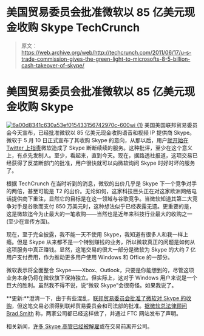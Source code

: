 # 美国贸易委员会批准微软以 85 亿美元现金收购 Skype TechCrunch

> 原文：<https://web.archive.org/web/http://techcrunch.com/2011/06/17/u-s-trade-commission-gives-the-green-light-to-microsofts-8-5-billion-cash-takeover-of-skype/>

# 美国贸易委员会批准微软以 85 亿美元现金收购 Skype

[![](img/5fe5c5f77df0efbcef570e499f153826.png "6a00d8341c630a53ef015433156742970c-600wi (1)")](https://web.archive.org/web/20230205010952/https://techcrunch.com/wp-content/uploads/2011/06/6a00d8341c630a53ef015433156742970c-600wi-1.jpg) 美国美国联邦贸易委员会今天宣布，已经批准微软以 85 亿美元现金收购语音和视频 IP 提供商 Skype。微软于 5 月 10 日正式宣布了其收购 Skype 的意向，从那以后，用户[就开始在 Twitter 上指责](https://web.archive.org/web/20230205010952/https://techcrunch.com/2011/06/07/skype-goes-down-again-users-inexplicably-blaming-microsoft-on-twitter/)微软造成了 Skype 断断续续的服务。这种批评，至少在这个意义上，有点先发制人。至少，看起来，直到今天。现在，据路透社报道，这项交易已经获得了反垄断部门的批准，用户很快就可以向微软询问 Skype 时好时坏的服务了。

根据 TechCrunch 在当时听到的消息，微软的出价几乎是 Skype 下一个竞争对手的两倍，甚至可能是 T2 的出价。无论如何，这家科技巨头正在对这家欧洲网络电话提供商下重注，显然它的目标是在这一领域与谷歌竞争。当微软知道其第二大竞争对手是谷歌而支付 850 万美元时，这种想法似乎已经表露无遗。更重要的是，这是微软迄今为止最大的一笔收购——当然也是近年来科技行业最大的收购之一(至少在宣传方面)。

现在，至于完全披露，我不能一天不使用 Skype，我知道有很多人和我一样上瘾。但是 Skype 从来都不是一个特别赚钱的业务，所以微软真正的问题是如何从这项服务中真正赚钱。显然，这笔交易的很大一部分是微软为 Skype 的大约 7 亿用户支付费用，作为推动更多用户使用 Windows 和 Office 的一部分。

微软表示将全面整合 Skype——Xbox、Outlook，只要是你能想到的，尽管这项业务本身仍将在微软旗下保持独立。但实际上，这对于 Windows 用户来说是一个巨大的胜利。虽然我不得不说，说“微软 Skype”会很奇怪。如果我说了。

**更新:**澄清一下，由于有些混乱，[联邦贸易委员会批准了微软对 Skype 的收购](https://web.archive.org/web/20230205010952/http://www.ftc.gov/bc/earlyterm/2011/06/et110616.pdf)，但这笔交易必须得到联邦贸易委员会和司法部的批准。[据微软总法律顾问 Brad Smith](https://web.archive.org/web/20230205010952/http://twitter.com/#!/BradSmi/status/81994604957802496) 称，两家公司都已经这样做了，并通过 FTC 网站发布了声明。

相关新闻，[许多 Skype 高管已经被解雇](https://web.archive.org/web/20230205010952/http://www.businessday.co.za/articles/Content.aspx?id=146343)或在交易前离开公司。